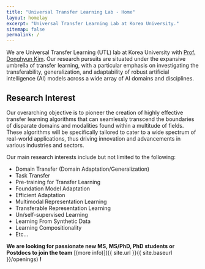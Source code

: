 ```yaml
---
title: "Universal Transfer Learning Lab - Home"
layout: homelay
excerpt: "Universal Transfer Learning Lab at Korea University."
sitemap: false
permalink: /
---
```


We are Universal Transfer Learning (UTL) lab at Korea University with <a href="https://cs-people.bu.edu/donhk/">Prof. Donghyun Kim</a>. Our research pursuits are situated under the expansive umbrella of transfer learning, with a particular emphasis on investigating the transferability, generalization, and adaptability of robust artificial intelligence (AI) models across a wide array of AI domains and disciplines.

<h2 id="research-area">Research Interest</h2>
<p>Our overarching objective is to pioneer the creation of highly effective transfer learning algorithms that can seamlessly transcend the boundaries of disparate domains and modalities found within a multitude of fields. These algorithms will be specifically tailored to cater to a wide spectrum of real-world applications, thus driving innovation and advancements in various industries and sectors.
<br />

Our main research interests include but not limited to the following:
<ul>
  <li>Domain Transfer (Domain Adaptation/Generalization) </li>
  <li>Task Transfer</li>
  <li>Pre-training for Transfer Learning</li>
  <li>Foundation Model Adaptation</li>
  <li>Efficient Adaptation</li>
  <li>Multimodal Representation Learning</li>
  <li>Transferable Representation Learning</li>
  <li>Un/self-supervised Learning</li>
  <li>Learning From Synthetic Data</li>
  <li>Learning Compositionality</li>
  <li>Etc…</li>
</ul>



**We are  looking for passionate new MS, MS/PhD, PhD students or Postdocs to join the team** [(more info)]({{ site.url }}{{ site.baseurl }}/openings) **!**

